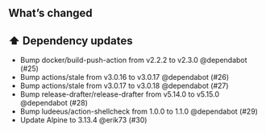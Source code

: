 ## What’s changed

## ⬆️ Dependency updates

- Bump docker/build-push-action from v2.2.2 to v2.3.0 @dependabot (#25)
- Bump actions/stale from v3.0.16 to v3.0.17 @dependabot (#26)
- Bump actions/stale from v3.0.17 to v3.0.18 @dependabot (#27)
- Bump release-drafter/release-drafter from v5.14.0 to v5.15.0 @dependabot (#28)
- Bump ludeeus/action-shellcheck from 1.0.0 to 1.1.0 @dependabot (#29)
- Update Alpine to 3.13.4 @erik73 (#30)
